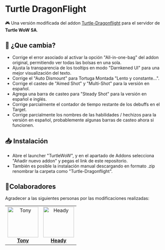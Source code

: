 # Turtle DragonFlight
🎮 Una versión modificada del addon [Turtle-Dragonflight](https://github.com/TheLinuxITGuy/Turtle-Dragonflight) para el servidor de **Turtle WoW SA**.

## 🐉 ¿Que cambia?
- Corrige el error asociado al activar la opción "All-in-one-bag" del addon original, permitiendo ver todas las bolsas en una sola.
- Ajusta la transparencia de los tooltips en modo "Darnkened UI" para una mejor visualización del texto.
- Corrige el "Auto Dismount" para Tortuga Montada "Lento y constante...".
- Corrige el casteo de "Aimed Shot" y "Multi-Shot" para la versión en español.
- Agrega una barra de casteo para "Steady Shot" para la versión en español e inglés.
- Corrige parcialmente el contador de tiempo restante de los debuffs en el Target.
- Corrige parcialmente los nombres de las habilidades / hechizos para la versión en español, probablemente algunas barras de casteo ahora si funcionen.

## 📥 Instalación
- Abre el launcher "TurtleWoW", y en el apartado de Addons selecciona "Añadir nuevo addon" y pegas el link de este repositorio.
- También es posible la instalación manual descargando en formato .zip renombrar la carpeta como "Turtle-Dragonflight".

## 🌟Colaboradores
Agradecer a las siguientes personas por las modificaciones realizadas:

<table> <tr> <td align="center"> <a href="https://github.com/TonyG-Bot"> <img src="https://github.com/TonyG-Bot.png" width="100px;" alt="Tony"/><br /> <b><span style="font-size:16px;">Tony</span></b> </a> </td> <td align="center"> <a href="https://github.com/JoseToAP"> <img src="https://github.com/JoseToAP.png" width="100px;" alt="Heady"/><br /> <b><span style="font-size:16px;">Heady</span></b> </a> </td> </tr> </table>
